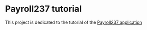 # Payroll237 tutorial

This project is dedicated to the tutorial of the [Payroll237 application](https://payroll237.web.app)
